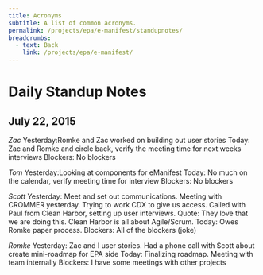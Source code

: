 ```yaml
---
title: Acronyms
subtitle: A list of common acronyms.
permalink: /projects/epa/e-manifest/standupnotes/
breadcrumbs:
  - text: Back
    link: /projects/epa/e-manifest/
---
```



# Daily Standup Notes

## July 22, 2015
*Zac*
Yesterday:Romke and Zac worked on building out user stories
Today: Zac and Romke and circle back, verify the meeting time for next weeks interviews
Blockers: No blockers

*Tom*
Yesterday:Looking at components for eManifest
Today: No much on the calendar, verify meeting time for interview
Blockers: No blockers

*Scott*
Yesterday: Meet and set out communications. Meeting with CROMMER yesterday. Trying to work CDX to give us access. Called with Paul from Clean Harbor, setting up user interviews. Quote: They love that we are doing this. Clean Harbor is all about Agile/Scrum.
Today: Owes Romke paper process.
Blockers: All of the blockers (joke)

*Romke*
Yesterday: Zac and I user stories. Had a phone call with Scott about create mini-roadmap for EPA side
Today: Finalizing roadmap. Meeting with team internally
Blockers: I have some meetings with other projects
